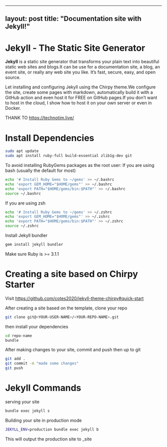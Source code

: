 

---
layout: post
title:  "Documentation site with Jekyll!"
---

# Jekyll - The Static Site Generator

**Jekyll** is a static site generator that transforms your plain text into beautiful static web sites and blogs.It can be use for a documentation site, a blog, an event site, or really any web site you like. It’s fast, secure, easy, and open source.

Let installing and configuring Jekyll using the Chirpy theme.We configure the site, create some pages with markdown, automatically build it with a GitHub action and even host it for FREE on GitHub pages.If you don’t want to host in the cloud, I show how to host it on your own server or even in Docker.

THANK TO https://technotim.live/


# Install Dependencies

```bash
sudo apt update
sudo apt install ruby-full build-essential zlib1g-dev git

```
To avoid installing RubyGems packages as the root user:
If you are using bash (usually the default for most)
```bash
echo '# Install Ruby Gems to ~/gems' >> ~/.bashrc
echo 'export GEM_HOME="$HOME/gems"' >> ~/.bashrc
echo 'export PATH="$HOME/gems/bin:$PATH"' >> ~/.bashrc
source ~/.bashrc

```

If you are using zsh 
```bash
echo '# Install Ruby Gems to ~/gems' >> ~/.zshrc
echo 'export GEM_HOME="$HOME/gems"' >> ~/.zshrc
echo 'export PATH="$HOME/gems/bin:$PATH"' >> ~/.zshrc
source ~/.zshrc

```

Install Jekyll bundler
```bash
gem install jekyll bundler


```

Make sure Ruby is >= 3.1.1


# Creating a site based on Chirpy Starter

Visit https://github.com/cotes2020/jekyll-theme-chirpy#quick-start

After creating a site based on the template, clone your repo
```bash
git clone git@<YOUR-USER-NAME>/<YOUR-REPO-NAME>.git

```

then install your dependencies

``` bash
cd repo-name
bundle

```

After making changes to your site, commit and push then up to git
```bash
git add .
git commit -m "made some changes"
git push
```

# Jekyll Commands

serving your site
```bash
bundle exec jekyll s
```

Building your site in production mode
```bash
JEKYLL_ENV=production bundle exec jekyll b
```

This will output the production site to _site 